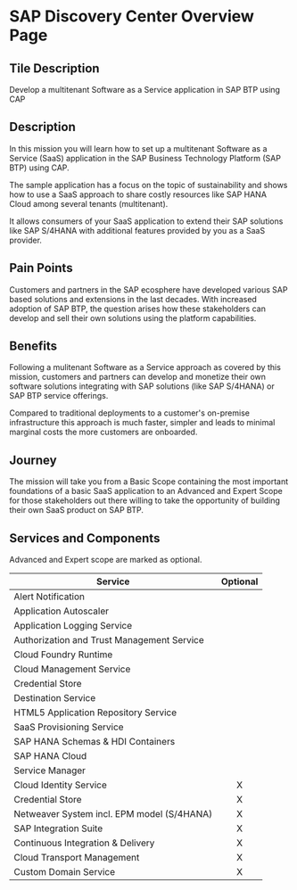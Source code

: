 # SAP Discovery Center Overview Page

## Tile Description

Develop a multitenant Software as a Service application in SAP BTP using CAP

## Description

In this mission you will learn how to set up a multitenant Software as a Service (SaaS) application in the SAP Business Technology Platform (SAP BTP) using CAP. 

The sample application has a focus on the topic of sustainability and shows how to use a SaaS approach to share costly resources like SAP HANA Cloud among several tenants (multitenant).  

It allows consumers of your SaaS application to extend their SAP solutions like SAP S/4HANA with additional features provided by you as a SaaS provider. 

## Pain Points

Customers and partners in the SAP ecosphere have developed various SAP based solutions and extensions in the last decades. With increased adoption of SAP BTP, the question arises how these stakeholders can develop and sell their own solutions using the platform capabilities.  

## Benefits

Following a mulitenant Software as a Service approach as covered by this mission, customers and partners can develop and monetize their own software solutions integrating with SAP solutions (like SAP S/4HANA) or SAP BTP service offerings. 

Compared to traditional deployments to a customer's on-premise infrastructure this approach is much faster, simpler and leads to minimal marginal costs the more customers are onboarded.  

## Journey

The mission will take you from a Basic Scope containing the most important foundations of a basic SaaS application to an Advanced and Expert Scope for those stakeholders out there willing to take the opportunity of building their own SaaS product on SAP BTP.

## Services and Components

Advanced and Expert scope are marked as optional. 

| Service                                       | Optional |
|-----------------------------------------------|:--------:|
| Alert Notification                            |          |
| Application Autoscaler                        |          |
| Application Logging Service                   |          |
| Authorization and Trust Management Service    |          |
| Cloud Foundry Runtime                         |          |
| Cloud Management Service                      |          |
| Credential Store                              |          |
| Destination Service                           |          |
| HTML5 Application Repository Service          |          |
| SaaS Provisioning Service                     |          |
| SAP HANA Schemas & HDI Containers             |          |
| SAP HANA Cloud                                |          |
| Service Manager                               |          |
| Cloud Identity Service                        |    X     |
| Credential Store                              |    X     |
| Netweaver System incl. EPM model (S/4HANA)    |    X     |
| SAP Integration Suite                         |    X     |
| Continuous Integration & Delivery             |    X     |
| Cloud Transport Management                    |    X     |
| Custom Domain Service                         |    X     |